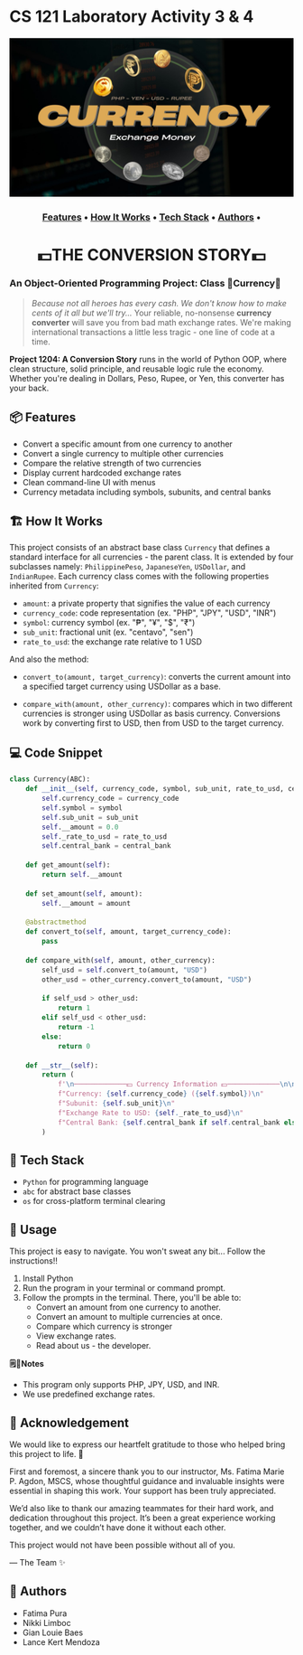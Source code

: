# CS 121 Laboratory Activity 3 & 4
![Currency logo](readme-images/currency(1).jpg)

<h3 align="center">
  <a href="#📦-features">Features</a> •
  <a href="#🏗️-how-it-works">How It Works</a> •
  <a href="#🧠-tech-stack">Tech Stack</a> •
  <a href="#👥-authors">Authors</a> •
</h3>

<h1 align="center">
 💵THE CONVERSION STORY💵
</h1>

### An Object-Oriented Programming Project: Class 💸Currency💸

> *Because not all heroes has every cash. We don't know how to make cents of it all but we'll try...* Your reliable, no-nonsense **currency converter** will save you from bad math exchange rates. We're making international transactions a little less tragic - one line of code at a time. 

**Project 1204: A Conversion Story** runs in the world of Python OOP, where clean structure, solid principle, and reusable logic rule the economy. Whether you're dealing in Dollars, Peso, Rupee, or Yen, this converter has your back. 


## 📦 Features

- Convert a specific amount from one currency to another
- Convert a single currency to multiple other currencies
- Compare the relative strength of two currencies
- Display current hardcoded exchange rates
- Clean command-line UI with menus
- Currency metadata including symbols, subunits, and       central banks


## 🏗️ How It Works

This project consists of an abstract base class `Currency` that defines a standard interface for all currencies - the parent class. It is extended by four subclasses namely: `PhilippinePeso`, `JapaneseYen`, `USDollar`, and `IndianRupee`. Each currency class comes with the following properties inherited from `Currency`:

- `amount`: a private property that signifies the value of each currency
- `currency_code`: code representation (ex. "PHP", "JPY", "USD", "INR")
- `symbol`: currency symbol (ex. "₱", "¥", "$", "₹")
- `sub_unit`: fractional unit (ex. "centavo", "sen")
- `rate_to_usd`: the exchange rate relative to 1 USD

And also the method:

- `convert_to(amount, target_currency)`: converts the current amount into a specified target currency using USDollar as a base.

- `compare_with(amount, other_currency)`: compares which in two different currencies is stronger using USDollar as basis currency.
Conversions work by converting first to USD, then from USD to the target currency.

## 💻 Code Snippet
```python
class Currency(ABC):
    def __init__(self, currency_code, symbol, sub_unit, rate_to_usd, central_bank):
        self.currency_code = currency_code
        self.symbol = symbol
        self.sub_unit = sub_unit
        self.__amount = 0.0
        self._rate_to_usd = rate_to_usd
        self.central_bank = central_bank
    
    def get_amount(self):
        return self.__amount
    
    def set_amount(self, amount):
        self.__amount = amount

    @abstractmethod
    def convert_to(self, amount, target_currency_code):
        pass

    def compare_with(self, amount, other_currency):
        self_usd = self.convert_to(amount, "USD")
        other_usd = other_currency.convert_to(amount, "USD")

        if self_usd > other_usd:
            return 1
        elif self_usd < other_usd:
            return -1
        else:
            return 0
            
    def __str__(self):
        return (
            f'\n─────────────💵 Currency Information 💵─────────────\n\n'
            f"Currency: {self.currency_code} ({self.symbol})\n"
            f"Subunit: {self.sub_unit}\n"
            f"Exchange Rate to USD: {self._rate_to_usd}\n"
            f"Central Bank: {self.central_bank if self.central_bank else 'N/A'}"
        )
```
## 🧠 Tech Stack

- `Python` for programming language
- `abc` for abstract base classes
- `os` for cross-platform terminal clearing

## 🚀 Usage
This project is easy to navigate. You won't sweat any bit... Follow the instructions!!
1. Install Python
2. Run the program in your terminal or command prompt.
3. Follow the prompts in the terminal. There, you'll be able to:
     - Convert an amount from one currency to another.
     - Convert an amount to multiple currencies at once.
     - Compare which currency is stronger
     - View exchange rates.
     - Read about us - the developer.
  
**🗒️📌Notes** 
- This program only supports PHP, JPY, USD, and INR.
- We use predefined exchange rates.

## 🌸 Acknowledgement

We would like to express our heartfelt gratitude to those who helped bring this project to life. 🌟

First and foremost, a sincere thank you to our instructor, Ms. Fatima Marie P. Agdon, MSCS, whose thoughtful guidance and invaluable insights were essential in shaping this work. Your support has been truly appreciated.

We’d also like to thank our amazing teammates for their hard work, and dedication throughout this project. It’s been a great experience working together, and we couldn’t have done it without each other.

This project would not have been possible without all of you.

— The Team ✨


## 👥 Authors
- Fatima Pura
- Nikki Limboc
- Gian Louie Baes
- Lance Kert Mendoza

